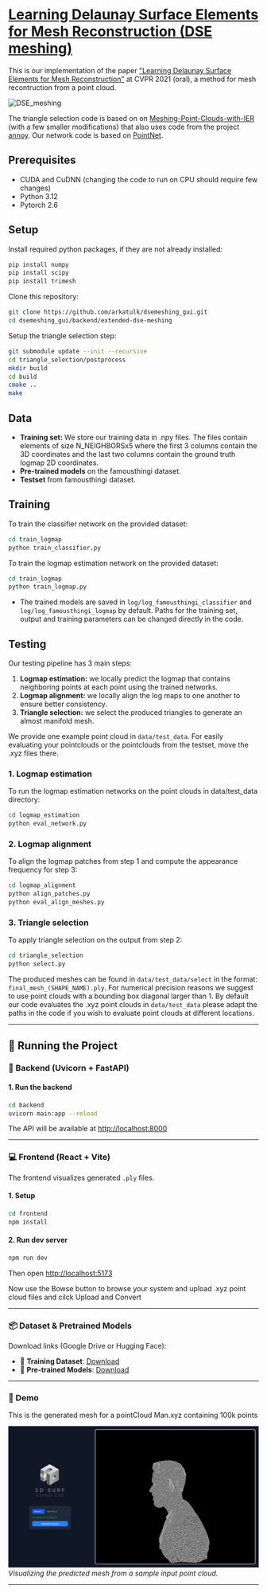 # [Learning Delaunay Surface Elements for Mesh Reconstruction (DSE meshing)](http://www.lix.polytechnique.fr/Labo/Marie-Julie.RAKOTOSAONA/dse_meshing.html)
This is our implementation of the paper ["Learning Delaunay Surface Elements for Mesh Reconstruction"](https://arxiv.org/abs/2012.01203) at CVPR 2021 (oral), a method for mesh recontruction from a point cloud.


![DSE_meshing](img/dse_meshing_teaser.png "DSE meshing")


The triangle selection code is based on  on [Meshing-Point-Clouds-with-IER](https://github.com/Colin97/Point2Mesh) (with a few smaller modifications) that also uses code from the project [annoy](https://github.com/spotify/annoy). Our network code is based on [PointNet](https://github.com/charlesq34/pointnet).

## Prerequisites
* CUDA and CuDNN (changing the code to run on CPU should require few changes)
* Python 3.12
* Pytorch 2.6

## Setup
Install required python packages, if they are not already installed:
``` bash
pip install numpy
pip install scipy
pip install trimesh
```


Clone this repository:
``` bash
git clone https://github.com/arkatulk/dsemeshing_gui.git
cd dsemeshing_gui/backend/extended-dse-meshing
```

Setup the triangle selection step:
``` bash
git submodule update --init --recursive
cd triangle_selection/postprocess
mkdir build
cd build
cmake ..
make
```



 ## Data


- **Training set:** We store our training data in  .npy files. The files contain elements of size N_NEIGHBORSx5 where the first 3 columns contain the 3D coordinates and the last two columns contain the ground truth logmap 2D coordinates. 
- **Pre-trained models** on the famousthingi dataset.
- **Testset** from famousthingi dataset.


## Training
To train the classifier network on the provided dataset:
``` bash
cd train_logmap
python train_classifier.py
```

To train the logmap estimation network on the provided dataset:
``` bash
cd train_logmap
python train_logmap.py
```

- The trained models are saved in `log/log_famousthingi_classifier` and `log/log_famousthingi_logmap` by default. Paths for the training set, output and training parameters can be changed directly in the code.



## Testing
Our testing pipeline has 3 main steps:
1.  **Logmap estimation:** we locally predict the logmap that contains neighboring points at each point using the trained networks.
2. **Logmap alignment:** we locally align the log maps to one another to ensure better consistency.
3. **Triangle selection:** we select the produced triangles to generate an almost manifold mesh.

We provide one example point cloud in `data/test_data`. For easily evaluating your pointclouds or the pointclouds from the testset, move the .xyz files there.

### 1. Logmap estimation

To run the logmap estimation networks on the point clouds in data/test_data directory:
``` bash
cd logmap_estimation
python eval_network.py
```

### 2. Logmap alignment

To align the logmap patches from step 1 and compute the appearance frequency for step 3:
``` bash
cd logmap_alignment
python align_patches.py
python eval_align_meshes.py
```

### 3. Triangle selection

To apply triangle selection on the output from step 2:
``` bash
cd triangle_selection
python select.py
```
The produced meshes can be found in `data/test_data/select` in the format: `final_mesh_(SHAPE_NAME).ply`. For numerical precision reasons we suggest to use point clouds with a bounding box diagonal larger than 1. By default our code evaluates the .xyz point clouds in `data/test_data` please adapt the paths in the code if you wish to evaluate  point clouds at different locations.



---



## 🚀 Running the Project

### 🔧 Backend (Uvicorn + FastAPI)


#### 1. Run the backend

```bash
cd backend
uvicorn main:app --reload
```

The API will be available at [http://localhost:8000](http://localhost:8000)

---

### 💻 Frontend (React + Vite)

The frontend visualizes generated `.ply` files.

#### 1. Setup

```bash
cd frontend
npm install
```

#### 2. Run dev server

```bash
npm run dev
```

Then open [http://localhost:5173](http://localhost:5173)

Now use the Bowse button to browse your system and upload .xyz point cloud files and cilck Upload and Convert

---

### 📦 Dataset & Pretrained Models

Download links (Google Drive or Hugging Face):

- 📁 **Training Dataset**: [Download](#)
- 🤖 **Pre-trained Models**: [Download](#)

---

### 📸 Demo

This is the generated mesh for a pointCloud Man.xyz containing 100k points


![DSE_meshing](img/demo_image2.jpg "Demo Image")  
*Visualizing the predicted mesh from a sample input point cloud.*


---


